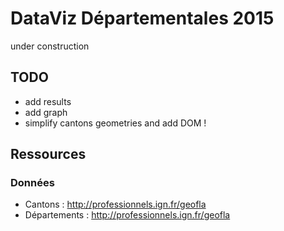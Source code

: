 # DataViz Départementales 2015
under construction

## TODO
* add results
* add graph
* simplify cantons geometries and add DOM !

## Ressources
### Données
* Cantons : http://professionnels.ign.fr/geofla
* Départements : http://professionnels.ign.fr/geofla
